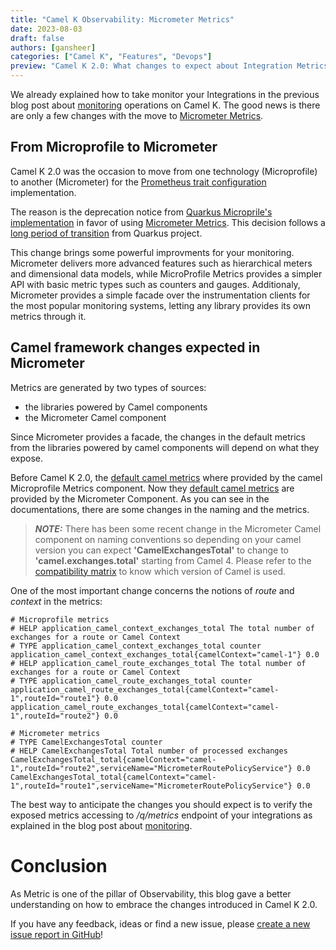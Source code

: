 ```yaml
---
title: "Camel K Observability: Micrometer Metrics"
date: 2023-08-03
draft: false
authors: [gansheer]
categories: ["Camel K", "Features", "Devops"]
preview: "Camel K 2.0: What changes to expect about Integration Metrics"
---
```



We already explained how to take monitor your Integrations in the previous blog post about [monitoring](/blog/2022/07/camel-k-monitoring-ops/) operations on Camel K. The good news is there are only a few changes with the move to [Micrometer Metrics](https://micrometer.io/).

## From Microprofile to Micrometer

Camel K 2.0 was the occasion to move from one technology (Microprofile) to another (Micrometer) for the [Prometheus trait configuration](/camel-k/next/traits/prometheus.html) implementation.

The reason is the deprecation notice from [Quarkus Microprile's implementation](https://quarkus.io/guides/smallrye-metrics) in favor of using [Micrometer Metrics](https://quarkus.io/guides/telemetry-micrometer). This decision follows a [long period of transition](https://quarkus.io/blog/micrometer-metrics/) from Quarkus project.

This change brings some powerful improvments for your monitoring. Micrometer delivers more advanced features such as hierarchical meters and dimensional data models, while MicroProfile Metrics provides a simpler API with basic metric types such as counters and gauges. Additionaly, Micrometer provides a simple facade over the instrumentation clients for the most popular monitoring systems, letting any library provides its own metrics through it.

## Camel framework changes expected in Micrometer

Metrics are generated by two types of sources:
* the libraries powered by Camel components
* the Micrometer Camel component

Since Micrometer provides a facade, the changes in the default metrics from the libraries powered by camel components will depend on what they expose.

Before Camel K 2.0, the [default camel metrics](/components/3.21.x/microprofile-metrics-component.html#_default_camel_metrics) where provided by the camel Microprofile Metrics component. Now they [default camel metrics](/components/next/micrometer-component.html#_default_camel_metrics) are provided by the Micrometer Component. As you can see in the documentations, there are some changes in the naming and the metrics.


> **_NOTE:_**  There has been some recent change in the Micrometer Camel component on naming conventions so depending on your camel version you can expect **'CamelExchangesTotal'** to change to **'camel.exchanges.total'** starting from Camel 4. Please refer to the [compatibility matrix](/camel-k/next/index.html#_camel_dependencies_matrix) to know which version of Camel is used.

One of the most important change concerns the notions of *route* and *context* in the metrics:
```
# Microprofile metrics
# HELP application_camel_context_exchanges_total The total number of exchanges for a route or Camel Context
# TYPE application_camel_context_exchanges_total counter
application_camel_context_exchanges_total{camelContext="camel-1"} 0.0
# HELP application_camel_route_exchanges_total The total number of exchanges for a route or Camel Context
# TYPE application_camel_route_exchanges_total counter
application_camel_route_exchanges_total{camelContext="camel-1",routeId="route1"} 0.0
application_camel_route_exchanges_total{camelContext="camel-1",routeId="route2"} 0.0

# Micrometer metrics
# TYPE CamelExchangesTotal counter
# HELP CamelExchangesTotal Total number of processed exchanges
CamelExchangesTotal_total{camelContext="camel-1",routeId="route2",serviceName="MicrometerRoutePolicyService"} 0.0
CamelExchangesTotal_total{camelContext="camel-1",routeId="route1",serviceName="MicrometerRoutePolicyService"} 0.0
```

The best way to anticipate the changes you should expect is to verify the exposed metrics accessing to _/q/metrics_ endpoint of your integrations as explained in the blog post about [monitoring](/blog/2022/07/camel-k-monitoring-ops/).


# Conclusion

As Metric is one of the pillar of Observability, this blog gave a better understanding on how to embrace the changes introduced in Camel K 2.0.

If you have any feedback, ideas or find a new issue, please [create a new issue report in GitHub](https://github.com/apache/camel-k/issues)!